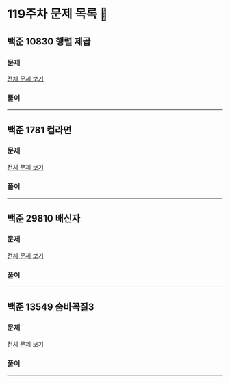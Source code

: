 # 119주차 문제 목록 📝

## 백준 10830 행렬 제곱

### 문제

[전체 문제 보기](https://www.acmicpc.net/problem/10830)    

### 풀이

___

## 백준 1781 컵라면

### 문제

[전체 문제 보기](https://school.programmers.co.kr/learn/courses/30/lessons/1781)

### 풀이

___

## 백준 29810 배신자

### 문제

[전체 문제 보기](https://school.programmers.co.kr/learn/courses/30/lessons/29810)

### 풀이

___

## 백준 13549 숨바꼭질3

### 문제

[전체 문제 보기](https://www.acmicpc.net/problem/13549)

### 풀이

---
